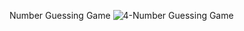 Number Guessing Game
![4-Number Guessing Game](https://github.com/rabiaztoprak/JAVASCRIPT-PROJECTS/assets/80384765/2c8924a0-10f3-4e5b-b1c5-df8ae1071a2b)
